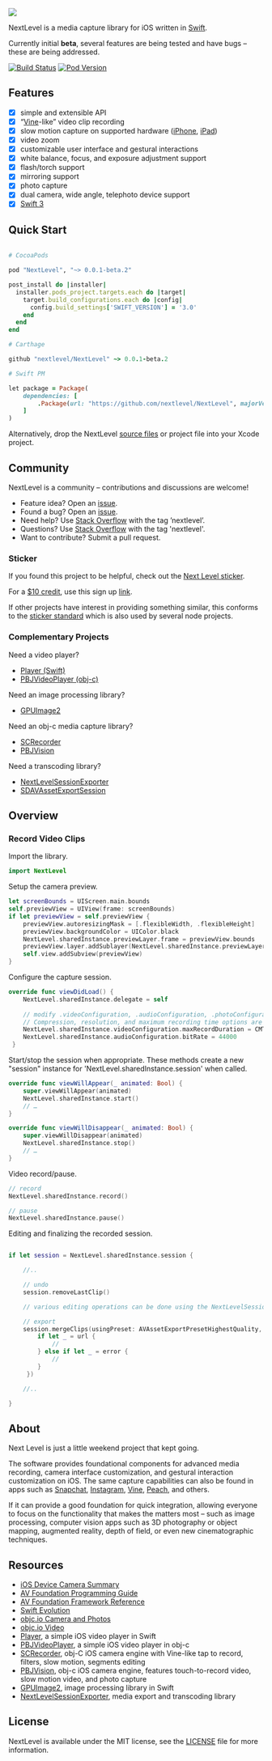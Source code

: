 <p><img src="https://raw.github.com/NextLevel/NextLevel/master/NextLevel%402x.png" style="max-width:100%;"></p>

NextLevel is a media capture library for iOS written in [Swift](https://developer.apple.com/swift/).

Currently initial **beta**, several features are being tested and have bugs – these are being addressed.

[![Build Status](https://travis-ci.org/NextLevel/NextLevel.svg?branch=master)](https://travis-ci.org/NextLevel/NextLevel) [![Pod Version](https://img.shields.io/cocoapods/v/NextLevel.svg?style=flat)](http://cocoadocs.org/docsets/NextLevel/)

## Features

- [x] simple and extensible API
- [x] “[Vine](http://vine.co)-like” video clip recording
- [x] slow motion capture on supported hardware ([iPhone](https://www.apple.com/iphone/compare/), [iPad](https://www.apple.com/ipad/compare/))
- [x] video zoom
- [x] customizable user interface and gestural interactions
- [x] white balance, focus, and exposure adjustment support
- [x] flash/torch support
- [x] mirroring support
- [x] photo capture
- [x] dual camera, wide angle, telephoto device support
- [x] [Swift 3](https://developer.apple.com/swift/)

## Quick Start

```ruby

# CocoaPods

pod "NextLevel", "~> 0.0.1-beta.2"

post_install do |installer|
  installer.pods_project.targets.each do |target|
    target.build_configurations.each do |config|
      config.build_settings['SWIFT_VERSION'] = '3.0'
    end
  end
end

# Carthage

github "nextlevel/NextLevel" ~> 0.0.1-beta.2

# Swift PM

let package = Package(
    dependencies: [
        .Package(url: "https://github.com/nextlevel/NextLevel", majorVersion: 0)
    ]
)

```

Alternatively, drop the NextLevel [source files](https://github.com/NextLevel/NextLevel/tree/master/Sources) or project file into your Xcode project.

## Community

NextLevel is a community – contributions and discussions are welcome!

- Feature idea? Open an [issue](https://github.com/nextlevel/NextLevel/issues).
- Found a bug? Open an [issue](https://github.com/nextlevel/NextLevel/issues).
- Need help? Use [Stack Overflow](http://stackoverflow.com/questions/tagged/nextlevel) with the tag ’nextlevel’.
- Questions? Use [Stack Overflow](http://stackoverflow.com/questions/tagged/nextlevel) with the tag 'nextlevel'.
- Want to contribute? Submit a pull request.

### Sticker

If you found this project to be helpful, check out the [Next Level sticker](https://www.stickermule.com/en/marketplace/15145-next-level).

For a [$10 credit](https://www.stickermule.com/unlock?ref_id=1012370701), use this sign up [link](https://www.stickermule.com/unlock?ref_id=1012370701).

If other projects have interest in providing something similar, this conforms to the [sticker standard](https://terinjokes.github.io/StickerConstructorSpec/) which is also used by several node projects. 

### Complementary Projects

Need a video player?
- [Player (Swift)](https://github.com/piemonte/player)
- [PBJVideoPlayer (obj-c)](https://github.com/piemonte/PBJVideoPlayer)

Need an image processing library?
- [GPUImage2](https://github.com/BradLarson/GPUImage2)

Need an obj-c media capture library?
- [SCRecorder](https://github.com/rFlex/SCRecorder)
- [PBJVision](https://github.com/piemonte/PBJVision)

Need a transcoding library?
- [NextLevelSessionExporter](https://github.com/NextLevel/NextLevelSessionExporter)
- [SDAVAssetExportSession](https://github.com/rs/SDAVAssetExportSession)

## Overview

### Record Video Clips
Import the library.

```swift
import NextLevel
```

Setup the camera preview.

```swift
let screenBounds = UIScreen.main.bounds
self.previewView = UIView(frame: screenBounds)
if let previewView = self.previewView {
    previewView.autoresizingMask = [.flexibleWidth, .flexibleHeight]
    previewView.backgroundColor = UIColor.black
    NextLevel.sharedInstance.previewLayer.frame = previewView.bounds
    previewView.layer.addSublayer(NextLevel.sharedInstance.previewLayer)
    self.view.addSubview(previewView)
}
```

Configure the capture session.
```swift
override func viewDidLoad() {
    NextLevel.sharedInstance.delegate = self
    
    // modify .videoConfiguration, .audioConfiguration, .photoConfiguration properties
    // Compression, resolution, and maximum recording time options are available
    NextLevel.sharedInstance.videoConfiguration.maxRecordDuration = CMTimeMakeWithSeconds(5, 600)
    NextLevel.sharedInstance.audioConfiguration.bitRate = 44000
 }
```

Start/stop the session when appropriate. These methods create a new "session" instance for 'NextLevel.sharedInstance.session' when called.

```swift
override func viewWillAppear(_ animated: Bool) {
    super.viewWillAppear(animated)     
    NextLevel.sharedInstance.start()
    // …
}
```

```swift
override func viewWillDisappear(_ animated: Bool) {
    super.viewWillDisappear(animated)        
    NextLevel.sharedInstance.stop()
    // …
}
```

Video record/pause.

```swift
// record
NextLevel.sharedInstance.record()

// pause
NextLevel.sharedInstance.pause()
```

Editing and finalizing the recorded session.
```swift

if let session = NextLevel.sharedInstance.session {

    //..

    // undo
    session.removeLastClip()

    // various editing operations can be done using the NextLevelSession methods

    // export
    session.mergeClips(usingPreset: AVAssetExportPresetHighestQuality, completionHandler: { (url: URL?, error: Error?) in
        if let _ = url {
            //
        } else if let _ = error {
            //
        }
     })

    //..

}
```

## About

Next Level is just a little weekend project that kept going.

The software provides foundational components for advanced media recording, camera interface customization, and gestural interaction customization on iOS. The same capture capabilities can also be found in apps such as [Snapchat](http://snapchat.com), [Instagram](http://instagram.com), [Vine](http://vine.co), [Peach](http://peach.cool), and others.

If it can provide a good foundation for quick integration, allowing everyone to focus on the functionality that makes the matters most – such as image processing, computer vision apps such as 3D photography or object mapping, augmented reality, depth of field, or even new cinematographic techniques.

## Resources

* [iOS Device Camera Summary](https://developer.apple.com/library/prerelease/content/documentation/DeviceInformation/Reference/iOSDeviceCompatibility/Cameras/Cameras.html)
* [AV Foundation Programming Guide](https://developer.apple.com/library/ios/documentation/AudioVideo/Conceptual/AVFoundationPG/Articles/00_Introduction.html)
* [AV Foundation Framework Reference](https://developer.apple.com/library/ios/documentation/AVFoundation/Reference/AVFoundationFramework/)
* [Swift Evolution](https://github.com/apple/swift-evolution)
* [objc.io Camera and Photos](http://www.objc.io/issue-21/)
* [objc.io Video](http://www.objc.io/issue-23/)
* [Player](https://github.com/piemonte/player), a simple iOS video player in Swift
* [PBJVideoPlayer](https://github.com/piemonte/PBJVideoPlayer), a simple iOS video player in obj-c
* [SCRecorder](https://github.com/rFlex/SCRecorder), obj-C iOS camera engine with Vine-like tap to record, filters, slow motion, segments editing
* [PBJVision](https://github.com/piemonte/PBJVision), obj-c iOS camera engine, features touch-to-record video, slow motion video, and photo capture
* [GPUImage2](https://github.com/BradLarson/GPUImage2), image processing library in Swift
* [NextLevelSessionExporter](https://github.com/NextLevel/NextLevelSessionExporter), media export and transcoding library

## License

NextLevel is available under the MIT license, see the [LICENSE](https://github.com/NextLevel/NextLevel/blob/master/LICENSE) file for more information.

